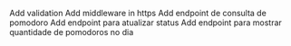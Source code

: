 Add validation
Add middleware in https
Add endpoint de consulta de pomodoro
Add endpoint para atualizar status
Add endpoint para mostrar quantidade de pomodoros no dia
